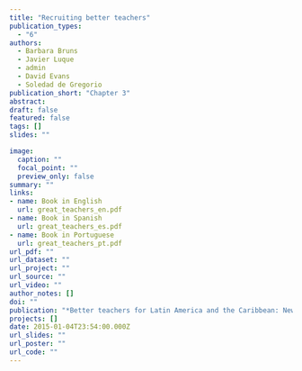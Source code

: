 ```yaml
---
title: "Recruiting better teachers"
publication_types:
  - "6"
authors:
  - Barbara Bruns
  - Javier Luque
  - admin
  - David Evans
  - Soledad de Gregorio
publication_short: "Chapter 3"
abstract: 
draft: false
featured: false
tags: []
slides: ""

image:
  caption: ""
  focal_point: ""
  preview_only: false
summary: ""
links:
- name: Book in English
  url: great_teachers_en.pdf
- name: Book in Spanish
  url: great_teachers_es.pdf
- name: Book in Portuguese
  url: great_teachers_pt.pdf
url_pdf: ""
url_dataset: ""
url_project: ""
url_source: ""
url_video: ""
author_notes: []
doi: ""
publication: "*Better teachers for Latin America and the Caribbean: New Evidence on Strategies for Teacher Quality and Student Learning*"
projects: []
date: 2015-01-04T23:54:00.000Z
url_slides: ""
url_poster: ""
url_code: ""
---
```

